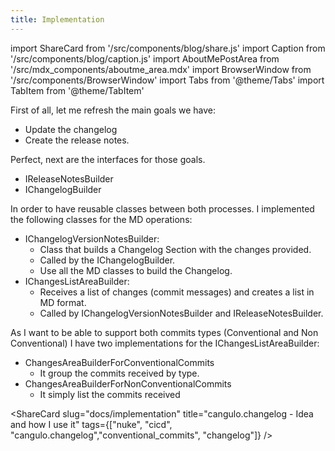 ```yaml
---
title: Implementation
---
```


import ShareCard from '/src/components/blog/share.js'
import Caption from '/src/components/blog/caption.js'
import AboutMePostArea from '/src/mdx_components/aboutme_area.mdx'
import BrowserWindow from '/src/components/BrowserWindow'
import Tabs from '@theme/Tabs'
import TabItem from '@theme/TabItem'

First of all, let me refresh the main goals we have: 
* Update the changelog 
* Create the release notes. 

Perfect, next are the interfaces for those goals.
* IReleaseNotesBuilder
* IChangelogBuilder

In order to have reusable classes between both processes. I implemented the following classes for the MD operations:

* IChangelogVersionNotesBuilder: 
  * Class that builds a Changelog Section with the changes provided.
  * Called by the IChangelogBuilder. 
  * Use all the MD classes to build the Changelog.
* IChangesListAreaBuilder: 
  * Receives a list of changes (commit messages) and creates a list in MD format. 
  * Called by IChangelogVersionNotesBuilder and IReleaseNotesBuilder.

As I want to be able to support both commits types (Conventional and Non Conventional) I have two implementations for the IChangesListAreaBuilder:

* ChangesAreaBuilderForConventionalCommits
  * It group the commits received by type.
* ChangesAreaBuilderForNonConventionalCommits
  * It simply list the commits received

<!-- TODO: Add two tabs with the different output -->
<!-- TODO: Add two tabs with the different output -->


<ShareCard 
  slug="docs/implementation" 
  title="cangulo.changelog - Idea and how I use it" 
  tags={["nuke", "cicd", "cangulo.changelog","conventional_commits", "changelog"]} />
